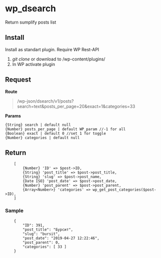 # wp_dsearch
Return sumplify posts list

## Install
Install as standart plugin. Require WP Rest-API
1. *git clone* or download to /wp-content/plugins/
2. In WP activate plugin

## Request

**Route**
> /wp-json/dsearch/v1/posts?search=text&posts_per_page=20&exact=1&categories=33


**Params**
```
{String} search | default null
{Number} posts_per_page | default WP_param //-1 for all
{Boolean} exact | default 0 //set 1 for toggle
{Number} categories | default null
```

## Return

```
    [
        {Number} 'ID' => $post->ID,
        {String} 'post_title' => $post->post_title,
        {String} 'slug' => $post->post_name,
        {Date ISO} 'post_date' => $post->post_date,
        {Number} 'post_parent' => $post->post_parent,
        {Array<Number>} 'categories' => wp_get_post_categories($post->ID),
    ]
```

### Sample
```
    {
        "ID": 391,
        "post_title": "Бурсит",
        "slug": "bursit",
        "post_date": "2019-04-27 12:22:46",
        "post_parent": 0,
        "categories": [ 33 ]
    }
```